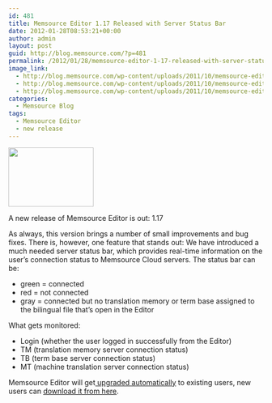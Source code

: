 ```yaml
---
id: 481
title: Memsource Editor 1.17 Released with Server Status Bar
date: 2012-01-28T08:53:21+00:00
author: admin
layout: post
guid: http://blog.memsource.com/?p=481
permalink: /2012/01/28/memsource-editor-1-17-released-with-server-status-bar/
image_link:
  - http://blog.memsource.com/wp-content/uploads/2011/10/memsource-editor-icon.png
  - http://blog.memsource.com/wp-content/uploads/2011/10/memsource-editor-icon.png
  - http://blog.memsource.com/wp-content/uploads/2011/10/memsource-editor-icon.png
categories:
  - Memsource Blog
tags:
  - Memsource Editor
  - new release
---
```

[<img class="  wp-image-487 alignleft" title="memsource-editor-server-status" src="/wp-content/uploads/2012/01/memsource-editor-server-status-300x208.png" alt="" width="168" height="117" />](/wp-content/uploads/2012/01/memsource-editor-server-status.png)

A new release of Memsource Editor is out: 1.17

As always, this version brings a number of small improvements and bug fixes. There is, however, one feature that stands out: We have introduced a much needed server status bar, which provides real-time information on the user&#8217;s connection status to Memsource Cloud servers. The status bar can be:<!--more-->

  * green = connected
  * red = not connected
  * gray = connected but no translation memory or term base assigned to the bilingual file that&#8217;s open in the Editor

<div>
  What gets monitored:
</div>

<div>
  <ul>
    <li>
      Login (whether the user logged in successfully from the Editor)
    </li>
    <li>
      TM (translation memory server connection status)
    </li>
    <li>
      TB (term base server connection status)
    </li>
    <li>
      MT (machine translation server connection status)
    </li>
  </ul>
  
  <div>
    Memsource Editor will get<a href="http://wiki.memsource.com/wiki/MemSource_Editor_User_Manual#MemSource_Editor_Upgrades"> upgraded automatically</a> to existing users, new users can <a href="http://wiki.memsource.com/wiki/MemSource_Editor_Installation">download it from here</a>.
  </div>
</div>